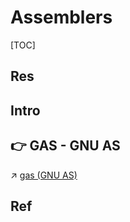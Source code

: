 # Assemblers

[TOC]



## Res


## Intro

## 👉 GAS - GNU AS
↗ [gas (GNU AS)](../../🚠%20Runtimes%20&%20SDKs/🐐%20GCC%20(The%20GNU%20Compiler%20Collection)/gas%20(GNU%20AS)/gas%20(GNU%20AS).md)



## Ref

